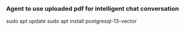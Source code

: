 ### Agent to use uploaded pdf for intelligent chat conversation

sudo apt update
sudo apt install postgresql-13-vector
